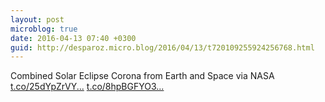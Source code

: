 ```yaml
---
layout: post
microblog: true
date: 2016-04-13 07:40 +0300
guid: http://desparoz.micro.blog/2016/04/13/t720109255924256768.html
---
```

Combined Solar Eclipse Corona from Earth and Space  via NASA [t.co/25dYpZrVY...](https://t.co/25dYpZrVYZ) [t.co/8hpBGFYO3...](https://t.co/8hpBGFYO3k)
